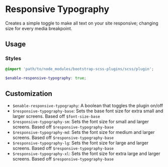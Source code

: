 # Responsive Typography

Creates a simple toggle to make all text on your site responsive; changing size for every media breakpoint.

## Usage

### Styles

```scss
@import 'path/to/node_modules/bootstrap-scss-plugins/scss/plugin';
```

```scss
$enable-responsive-typography: true;
```

## Customization

- `$enable-responsive-typography`: A boolean that toggles the plugin on/off
- `$responsive-typography-base`: Sets the base font size for extra small and larger screens. Based off `$font-size-base`
- `$responsive-typography-sm`: Sets the font size for small and larger screens. Based off `$responsive-typography-base`
- `$responsive-typography-md`: Sets the font size for medium and larger screens. Based off `$responsive-typography-base`
- `$responsive-typography-lg`: Sets the font size for large and larger screens. Based off `$responsive-typography-base`
- `$responsive-typography-xl`: Sets the font size for extra large and larger screens. Based off `$responsive-typography-base`
